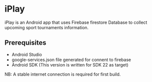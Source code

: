 # iPlay
iPlay is an Android app that uses Firebase firestore Database to collect upcoming sport tournaments information.

## Prerequisites ##
* Android Studio
* google-services.json file generated for connent to firebase
* Android SDK (This version is written for SDK 22 as target)

NB: A stable internet connection is required for first build.
